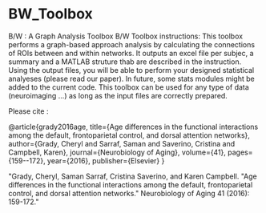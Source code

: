 # BW_Toolbox
B/W : A Graph Analysis Toolbox
B/W Toolbox instructions:
This toolbox performs a graph-based approach analysis by calculating the connections of ROIs between and within networks. It outputs an excel file per subjec, a summary and a MATLAB struture thab are described in the instruction. Using the output files, you will be able to perform your designed statistical analyeses (please read our paper). In future, some stats modules might be added to the current code. This toolbox can be used for any type of data (neuroimaging ...) as long as the input files are correctly prepared.


Please cite :

@article{grady2016age,
  title={Age differences in the functional interactions among the default, frontoparietal control, and dorsal attention networks},
  author={Grady, Cheryl and Sarraf, Saman and Saverino, Cristina and Campbell, Karen},
  journal={Neurobiology of Aging},
  volume={41},
  pages={159--172},
  year={2016},
  publisher={Elsevier}
}

"Grady, Cheryl, Saman Sarraf, Cristina Saverino, and Karen Campbell. "Age differences in the functional interactions among the default, frontoparietal control, and dorsal attention networks." Neurobiology of Aging 41 (2016): 159-172."

